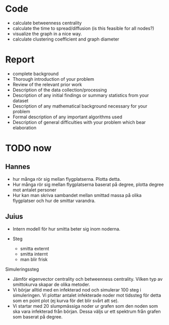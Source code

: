 # Code

-   calculate betweenness centrality
-   calculate the time to spread/diffusion (is this feasible for all nodes?)
-   visualize the graph in a nice way.
-   calculate clustering coefficient and graph diameter

# Report

-   complete background
-   Thorough introduction of your problem
-   Review of the relevant prior work
-   Description of the data collection/processing
-   Description of any initial findings or summary statistics from your dataset
-   Description of any mathematical background necessary for your problem
-   Formal description of any important algorithms used
-   Description of general difficulties with your problem which bear elaboration

# TODO now

## Hannes

-   hur många rör sig mellan flygplatserna. Plotta detta.
-   Hur många rör sig mellan flygplatserna baserat på degree, plotta degree mot antalet personer
-   Hur kan man skriva sambandet mellan smittad massa på olika flygplatser och hur de smittar varandra.

## Juius

-   Intern modell för hur smitta beter sig inom noderna.

-   Steg
    -   smitta externt
    -   smitta internt
    -   man blir frisk

Simuleringssteg

-   Jämför eigenvector centrality och betweenness centrality. Vilken typ av smittokurva skapar de olika metoder.
-   Vi börjar alltid med en infekterad nod och simulerar 100 steg i simuleringen. Vi plottar antalet infekterade noder mot tidssteg för detta som en point plot (ej kurva för det blir svårt att se).
-   Vi startar med 20 slumpmässiga noder ur grafen som den noden som ska vara infekterad från början. Dessa väljs ur ett spektrum från grafen som baserat på degree.
